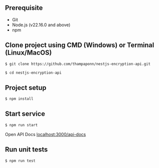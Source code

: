 ## Prerequisite

- Git
- Node.js (v22.16.0 and above)
- npm

## Clone project using CMD (Windows) or Terminal (Linux/MacOS)

```bash
$ git clone https://github.com/thampaponn/nestjs-encryption-api.git

$ cd nestjs-encryption-api
```

## Project setup

```bash
$ npm install
```

## Start service

```bash
$ npm run start

```
Open API Docs [localhost:3000/api-docs](http://localhost:3000/api-docs)

## Run unit tests

```bash
$ npm run test
```
